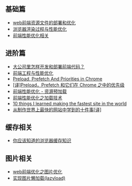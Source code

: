 ## 基础篇
- [web前端资源文件的部署和优化](https://juejin.im/post/59a50dc1f265da246e6e108f)
- [浏览器渲染过程与性能优化](https://sylvanassun.github.io/2017/10/03/2017-10-03-BrowserCriticalRenderingPath/)
- [前端性能优化相关](https://github.com/wy-ei/notebook/issues/34)

## 进阶篇

- [大公司里怎样开发和部署前端代码？](https://www.zhihu.com/question/20790576)
- [前端工程与性能优化](https://github.com/fouber/blog/issues/3)
- [Preload, Prefetch And Priorities in Chrome](https://medium.com/reloading/preload-prefetch-and-priorities-in-chrome-776165961bbf)
- [[译]Preload，Prefetch 和它们在 Chrome 之中的优先级](https://juejin.im/post/58e8acf10ce46300585a7a42)
- [前端性能优化 - 资源预加载](http://bubkoo.com/2015/11/19/prefetching-preloading-prebrowsing/#123)
- [前端性能优化之加载技术](https://juejin.im/post/59b73ef75188253db70acdb5)
- [10 things I learned making the fastest site in the world](https://hackernoon.com/10-things-i-learned-making-the-fastest-site-in-the-world-18a0e1cdf4a7)
- [从制作世界上最快的网站中学到的十件事[译]](https://zhuanlan.zhihu.com/p/24577980)

## 缓存相关
- [你应该知道的浏览器缓存知识](https://excaliburhan.com/post/things-you-should-know-about-browser-cache.html)

## 图片相关
- [web前端优化之图片优化](https://juejin.im/post/59a7725b6fb9a02497170459)
- [实现图片懒加载(lazyload)](https://i.jakeyu.top//2016/11/26/实现图片懒加载/)
